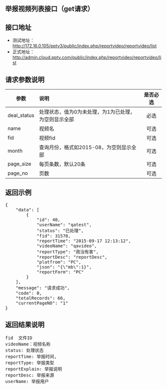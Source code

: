 举报视频列表接口（get请求）
----------

接口地址
----------
  * 测试地址：http://172.16.0.105/pptv3/public/index.php/reportvideo/reportvideo/list
  * 正式地址：http://admin.cloud.pptv.com/public/index.php/reportvideo/reportvideo/list

请求参数说明
----------
|  参数         |说明          |是否必选|
| ------------- |:-------------|:-----:|
| deal_status      | 处理状态，值为0为未处理，为1为已处理，为空则显示全部  |必选    |
| name      | 视频名           |可选    |
| fid      | 视频fid |可选    |
| month      | 查询月份，格式如2015-08，为空则显示全部           |可选    |
| page_size      | 每页条数，默认20条 |可选    |
| page_no      | 页数 |可选    |

返回示例
----------
<pre>
{
    "data": [
        {
            "id": 40,
            "userName": "qatest",
            "status": "已处理",
            "fid": 31570,
            "reportTime": "2015-09-17 12:13:12",
            "videoName": "qavideo",
            "reportType": "政治有害",
            "reportDesc": "reportDesc",
            "platfrom": "PC",
            "json": "{\"mb\":1}",
            "reportForm": "PC"
        }
    ],
    "message": "请求成功",
    "code": 0,
    "totalRecords": 66,
    "currentPageNO": "1"
}
</pre>

返回结果说明
----------
<pre>
fid  文件ID
videoName：视频名称
status: 处理状态
reportTime: 举报时间,
reportType: 举报类型
reportExplain: 举报说明
reportDesc: 举报来源
userName: 举报用户
</pre>
